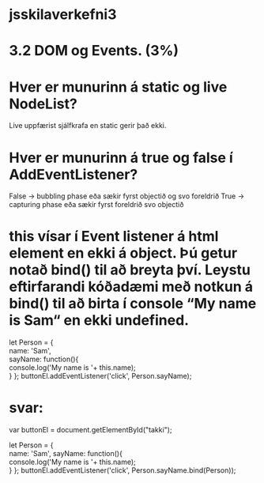 # jsskilaverkefni3

# 3.2 DOM og Events. (3%)


# Hver er munurinn á static og live NodeList?

Live uppfærist sjálfkrafa en static gerir það ekki.

# Hver er munurinn á true og false í AddEventListener?

False -> bubbling phase eða sækir fyrst objectið og svo foreldrið
True -> capturing phase eða sækir fyrst foreldrið svo objectið


# this vísar í Event listener á html element en ekki á object. Þú getur notað bind() til að breyta því. Leystu eftirfarandi kóðadæmi með notkun á bind() til að birta í console “My name is Sam“ en ekki undefined.

let Person = {  
  name: 'Sam',  
  sayName: function(){    
     console.log('My name is '+ this.name);  
  }
};
buttonEl.addEventListener('click', Person.sayName);


# svar:

var buttonEl = document.getElementById("takki");

let Person = {  
  name: 'Sam',
  sayName: function(){   
     console.log('My name is '+ this.name);  
  }
};
buttonEl.addEventListener('click', Person.sayName.bind(Person));
